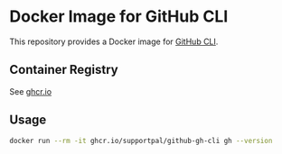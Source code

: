 # Docker Image for GitHub CLI

This repository provides a Docker image for [GitHub CLI](https://github.com/cli/cli/).

## Container Registry

See [ghcr.io](https://ghcr.io/supportpal/github-gh-cli)

## Usage

```bash
docker run --rm -it ghcr.io/supportpal/github-gh-cli gh --version
```
